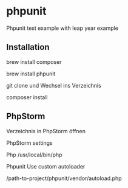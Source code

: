 # phpunit
Phpunit test example with leap year example

## Installation
brew install composer

brew install phpunit

git clone und Wechsel ins Verzeichnis

composer install

## PhpStorm
Verzeichnis in PhpStorm öffnen

PhpStorm settings

Php /usr/local/bin/php


Phpunit Use custom autoloader

/path-to-project/phpunit/vendor/autoload.php